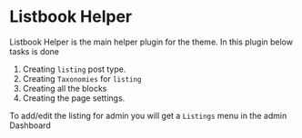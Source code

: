 # Listbook Helper

Listbook Helper is the main helper plugin for the theme. In this plugin below tasks is done

1. Creating `listing` post type.
2. Creating `Taxonomies` for `listing`
3. Creating all the blocks
4. Creating the page settings. 

To add/edit the listing for admin you will get a `Listings` menu in the admin Dashboard



